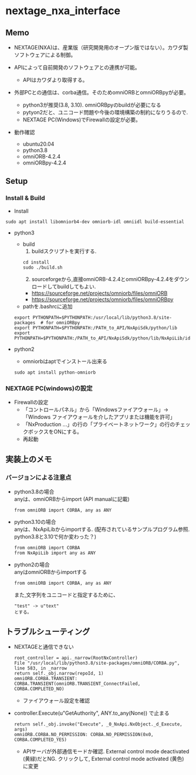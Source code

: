 # nextage_nxa_interface
## Memo
- NEXTAGE(NXA)は、産業版（研究開発用のオープン版ではない）。カワダ製ソフトウェアによる制御。
- APIによって自前開発のソフトウェアとの連携が可能。
  - APIはカワダより取得する。
- 外部PCとの通信は、corba通信。そのためomniORBとomniORBpyが必要。
  - python3が推奨(3.8, 3.10). omniORBpyのbuildが必要になる
  - pytyon2だと、ユニコード問題や今後の環境構築の制約になりうるので.
  - NEXTAGE PC(Windows)でFirewallの設定が必要。

- 動作確認
  - ubuntu20.04
  - python3.8
  - omniORB-4.2.4
  - omniORBpy-4.2.4

## Setup
### Install & Build
- Install
```
sudo apt install libomniorb4-dev omniorb-idl omniidl build-essential
```

- python3
  - build
    1. buildスクリプトを実行する. 
    ```
    cd install
    sudo ./build.sh
    ```
    2. sourceforgeから,直接omniORB-4.2.4とomniORBpy-4.2.4をダウンロードしてbuildしてもよい.
      - https://sourceforge.net/projects/omniorb/files/omniORB
      - https://sourceforge.net/projects/omniorb/files/omniORBpy
  - pathを.bashrcに追加
  ```
  export PYTHONPATH=$PYTHONPATH:/usr/local/lib/python3.8/site-packages  # for omniORBpy
  export PYTHONPATH=$PYTHONPATH:/PATH_to_API/NxApiSdk/python/lib
  export PYTHONPATH=$PYTHONPATH:/PATH_to_API/NxApiSdk/python/lib/NxApiLib/idl_NxApi
  ```

- python2
  - omniorbはaptでインストール出来る
  ```
  sudo apt install python-omniorb
  ```

### NEXTAGE PC(windows)の設定
- Firewallの設定
  - 「コントロールパネル」から「Windowsファイアウォール」->「Windows ファイアウォールを介したアプリまたは機能を許可」
  - 「NxProduction ...」の行の「プライベートネットワーク」の行のチェックボックスをONにする。
  - 再起動



## 実装上のメモ
### バージョンによる注意点
- python3.8の場合  
anyは、omniORBからimport (API manualに記載)
  ```
  from omniORB import CORBA, any as ANY
  ```

- python3.10の場合  
anyは、NxApiLibからimportする. (配布されているサンプルプログラム参照. python3.8と3.10で何か変わった？)
  ```
  from omniORB import CORBA
  from NxApiLib import any as ANY
  ```

- python2の場合  
anyはomniORBからimportする
  ```
  from omniORB import CORBA, any as ANY
  ```
  また,文字列をユニコードと指定するために、
  ```
  "test" -> u"text"
  とする。
  ```

## トラブルシューティング
- NEXTAGEと通信できない
  ```
  root_controller = api._narrow(RootNxController)
  File "/usr/local/lib/python3.8/site-packages/omniORB/CORBA.py", line 583, in _narrow
  return self._obj.narrow(repoId, 1)
  omniORB.CORBA.TRANSIENT: CORBA.TRANSIENT(omniORB.TRANSIENT_ConnectFailed, CORBA.COMPLETED_NO)
  ```
  - ファイアウォール設定を確認

- controller.Execute(u"GetAuthority", ANY.to_any(None)) で止まる
  ```
  return self._obj.invoke("Execute", _0_NxApi.NxObject._d_Execute, args)
  omniORB.CORBA.NO_PERMISSION: CORBA.NO_PERMISSION(0x0, CORBA.COMPLETED_YES)
  ```
  - APIサーバが外部通信モードか確認. External control mode deactivated (黄緑)だとNG. クリックして, External control mode activated (黄色) に変更
